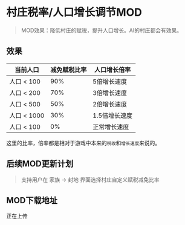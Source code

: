 # 村庄税率/人口增长调节MOD

> MOD效果：降低村庄的赋税，提升人口增长。AI的村庄都会有效果。

## 效果

|当前人口|减免赋税比率|人口增长倍率|
|--|--|--|
|人口 < 100|90%|5倍增长速度|
|人口 < 200|70%|3倍增长速度|
|人口 < 500|50%|2倍增长速度|
|人口 < 1000|30%|1.5倍增长速度|
|人口 < 100|0%|正常增长速度|

这里的比率，倍率都是相对于游戏中本来的`税收`和`增长速度`来说的。

## 后续MOD更新计划

> 支持用户在 家族 -> 封地 界面选择村庄自定义赋税减免比率

## MOD下载地址
正在上传